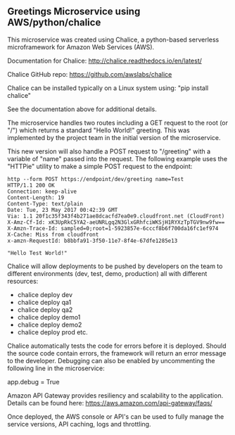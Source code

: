 ## Greetings Microservice using AWS/python/chalice

This microservice was created using Chalice, a python-based serverless microframework for Amazon Web Services (AWS).

Documentation for Chalice:
http://chalice.readthedocs.io/en/latest/

Chalice GitHub repo:
https://github.com/awslabs/chalice


Chalice can be installed typically on a Linux system using:
"pip install chalice"

See the documentation above for additional details.

The microservice handles two routes including a GET request to the root (or "/") which returns a standard "Hello World!" greeting. This was implemented by the project team in the initial version of the microservice.

This new version will also handle a POST request to "/greeting" with a variable of "name" passed into the request. The following example uses the "HTTPie" utility to make a simple POST request to the endpoint:

```
http --form POST https://endpoint/dev/greeting name=Test
HTTP/1.1 200 OK
Connection: keep-alive
Content-Length: 19
Content-Type: text/plain
Date: Tue, 23 May 2017 00:42:39 GMT
Via: 1.1 20f1c35f343f4b271ae8dcacfd7ea0e9.cloudfront.net (CloudFront)
X-Amz-Cf-Id: xK3UpRkC5YA2-aeUNRLgq2N3GlxGRhfciWKSjH1RYXzTpTGV9nw9fw==
X-Amzn-Trace-Id: sampled=0;root=1-5923857e-6cccf8b6f700da16fc1ef974
X-Cache: Miss from cloudfront
x-amzn-RequestId: b8bbfa91-3f50-11e7-8f4e-67dfe1285e13

"Hello Test World!"
```

Chalice will allow deployments to be pushed by developers on the team to different environments (dev, test, demo, production) all with different resources:

* chalice deploy dev
* chalice deploy qa1
* chalice deploy qa2
* chalice deploy demo1
* chalice deploy demo2
* chalice deploy prod
etc.

Chalice automatically tests the code for errors before it is deployed. Should the source code contain errors, the framework will return an error message to the developer. Debugging can also be enabled by uncommenting the following line in the microservice:

app.debug = True

Amazon API Gateway provides resiliency and scalability to the application. Details can be found here:
https://aws.amazon.com/api-gateway/faqs/

Once deployed, the AWS console or API's can be used to fully manage the service versions, API caching, logs and throttling.
